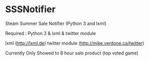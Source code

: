 SSSNotifier
===========

Steam Summer Sale Notifier (Python 3 and lxml)

Required : Python 3 & lxml & twitter module

lxml (http://lxml.de)
twitter module (http://mike.verdone.ca/twitter)

Currently Only Showed to 8 hour sale product (top voted game)
